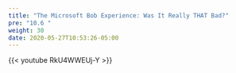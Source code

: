 ```yaml
---
title: "The Microsoft Bob Experience: Was It Really THAT Bad?"
pre: "10.6 "
weight: 30
date: 2020-05-27T10:53:26-05:00
---
```


{{< youtube RkU4WWEUj-Y >}}



